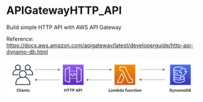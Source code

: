 # APIGatewayHTTP_API
Build simple HTTP API with AWS API Gateway

Reference: https://docs.aws.amazon.com/apigateway/latest/developerguide/http-api-dynamo-db.html

![Optional Text](https://github.com/shashankkumar88/APIGatewayHTTP_API/blob/main/images/index.PNG)
